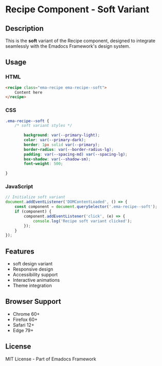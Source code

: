 # Recipe Component - Soft Variant

## Description
This is the **soft** variant of the Recipe component, designed to integrate seamlessly with the Emadocs Framework's design system.

## Usage

### HTML
```html
<recipe class="ema-recipe ema-recipe--soft">
    Content here
</recipe>
```

### CSS
```css
.ema-recipe--soft {
    /* soft variant styles */
    
        background: var(--primary-light);
        color: var(--primary-dark);
        border: 1px solid var(--primary);
        border-radius: var(--border-radius-lg);
        padding: var(--spacing-md) var(--spacing-lg);
        box-shadow: var(--shadow-sm);
        font-weight: 500;
    
}
```

### JavaScript
```javascript
// Initialize soft variant
document.addEventListener('DOMContentLoaded', () => {
    const component = document.querySelector('.ema-recipe--soft');
    if (component) {
        component.addEventListener('click', (e) => {
            console.log('Recipe soft variant clicked');
        });
    }
});
```

## Features
- soft design variant
- Responsive design
- Accessibility support
- Interactive animations
- Theme integration

## Browser Support
- Chrome 60+
- Firefox 60+
- Safari 12+
- Edge 79+

## License
MIT License - Part of Emadocs Framework
